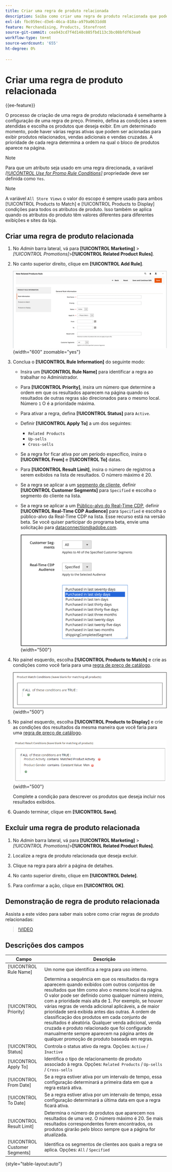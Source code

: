 ```yaml
---
title: Criar uma regra de produto relacionada
description: Saiba como criar uma regra de produto relacionada que pode ser acionada para exibir produtos relacionados, vendas adicionais e vendas cruzadas.
exl-id: fbc059ec-d3e6-46ca-810a-a979a0631dd8
feature: Merchandising, Products, Storefront
source-git-commit: cea943cd7f4d148c885fbd113c3bc08bfdf63ea0
workflow-type: tm+mt
source-wordcount: '655'
ht-degree: 0%

---
```


# Criar uma regra de produto relacionada

{{ee-feature}}

O processo de criação de uma regra de produto relacionada é semelhante à configuração de uma regra de preço. Primeiro, defina as condições a serem atendidas e escolha os produtos que deseja exibir. Em um determinado momento, pode haver várias regras ativas que podem ser acionadas para exibir produtos relacionados, vendas adicionais e vendas cruzadas. A prioridade de cada regra determina a ordem na qual o bloco de produtos aparece na página.

>[!NOTE]
>
>Para que um atributo seja usado em uma regra direcionada, a variável [_[!UICONTROL Use for Promo Rule Conditions]_](../catalog/product-attributes.md) propriedade deve ser definida como `Yes`.

>[!NOTE]
>
>A variável `All Store Views` o valor do escopo é sempre usado para ambos [!UICONTROL Products to Match] e [!UICONTROL Products to Display] condições para todos os atributos de produto. Isso também se aplica quando os atributos do produto têm valores diferentes para diferentes exibições e sites da loja.

## Criar uma regra de produto relacionada

1. No _Admin_ barra lateral, vá para **[!UICONTROL Marketing]** > _[!UICONTROL Promotions]_>**[!UICONTROL Related Product Rules]**.

1. No canto superior direito, clique em **[!UICONTROL Add Rule]**.

   ![Regra de produtos relacionados - informações](./assets/catalog-related-products-rule-information.png){width="600" zoomable="yes"}

1. Conclua o **[!UICONTROL Rule Information]** do seguinte modo:

   - Insira um **[!UICONTROL Rule Name]** para identificar a regra ao trabalhar no Administrador.

   - Para **[!UICONTROL Priority]**, insira um número que determine a ordem em que os resultados aparecem na página quando os resultados de outras regras são direcionados para o mesmo local. Número `1` O é a prioridade máxima.

   - Para ativar a regra, defina **[!UICONTROL Status]** para `Active`.

   - Definir **[!UICONTROL Apply To]** a um dos seguintes:

      - `Related Products`
      - `Up-sells`
      - `Cross-sells`

   - Se a regra for ficar ativa por um período específico, insira o **[!UICONTROL From]** e **[!UICONTROL To]** datas.

   - Para **[!UICONTROL Result Limit]**, insira o número de registros a serem exibidos na lista de resultados. O número máximo é 20.

   - Se a regra se aplicar a um [segmento de cliente](../customers/customer-segments.md), definir **[!UICONTROL Customer Segments]** para `Specified` e escolha o segmento do cliente na lista.

   - Se a regra se aplicar a um [Público-alvo do Real-Time CDP](../customers/audience-activation.md), definir **[!UICONTROL Real-Time CDP Audience]** para `Specified` e escolha o público-alvo da Real-Time CDP na lista. Esse recurso está na versão beta. Se você quiser participar do programa beta, envie uma solicitação para [dataconnection@adobe.com](mailto:dataconnection@adobe.com).

     ![Regra de produtos relacionados - Público-alvo da Real-Time CDP](./assets/rtcdp-related-products.png){width="500"}

1. No painel esquerdo, escolha **[!UICONTROL Products to Match]** e crie as condições como você faria para uma [regra de preço de catálogo](price-rules-catalog.md).

   ![Regra de produtos relacionados - produtos a serem correspondidos](./assets/catalog-related-products-match.png){width="500"}

1. No painel esquerdo, escolha **[!UICONTROL Products to Display]** e crie as condições dos resultados da mesma maneira que você faria para uma [regra de preço de catálogo](price-rules-catalog.md).

   ![Regra de produtos relacionados - produtos a serem exibidos](./assets/catalog-related-products-to-display.png){width="500"}

   Complete a condição para descrever os produtos que deseja incluir nos resultados exibidos.

1. Quando terminar, clique em **[!UICONTROL Save]**.

## Excluir uma regra de produto relacionada

1. No _Admin_ barra lateral, vá para **[!UICONTROL Marketing]** > _[!UICONTROL Promotions]_>**[!UICONTROL Related Product Rules]**.

1. Localize a regra de produto relacionada que deseja excluir.

1. Clique na regra para abrir a página de detalhes.

1. No canto superior direito, clique em **[!UICONTROL Delete]**.

1. Para confirmar a ação, clique em **[!UICONTROL OK]**.

## Demonstração de regra de produto relacionada

Assista a este vídeo para saber mais sobre como criar regras de produto relacionadas:

>[!VIDEO](https://video.tv.adobe.com/v/343837?quality=12&learn=on)

## Descrições dos campos

| Campo | Descrição |
|--- |--- |
| [!UICONTROL Rule Name] | Um nome que identifica a regra para uso interno. |
| [!UICONTROL Priority] | Determina a sequência em que os resultados da regra aparecem quando exibidos com outros conjuntos de resultados que têm como alvo o mesmo local na página. O valor pode ser definido como qualquer número inteiro, com a prioridade mais alta de 1. Por exemplo, se houver várias regras de venda adicional aplicáveis, a de maior prioridade será exibida antes das outras. A ordem de classificação dos produtos em cada conjunto de resultados é aleatória. Qualquer venda adicional, venda cruzada e produto relacionado que foi configurado manualmente sempre aparecem na página antes de qualquer promoção de produto baseada em regras. |
| [!UICONTROL Status] | Controla o status ativo da regra. Opções: `Active` / `Inactive` |
| [!UICONTROL Apply To] | Identifica o tipo de relacionamento de produto associado à regra. Opções: `Related Products` / `Up-sells` / `Cross-sells` |
| [!UICONTROL From Date] | Se a regra estiver ativa por um intervalo de tempo, essa configuração determinará a primeira data em que a regra estará ativa. |
| [!UICONTROL To Date] | Se a regra estiver ativa por um intervalo de tempo, essa configuração determinará a última data em que a regra ficará ativa. |
| [!UICONTROL Result Limit] | Determina o número de produtos que aparecem nos resultados de uma vez. O número máximo é 20. Se mais resultados correspondentes forem encontrados, os produtos girarão pelo bloco sempre que a página for atualizada. |
| [!UICONTROL Customer Segments] | Identifica os segmentos de clientes aos quais a regra se aplica. Opções: `All` / `Specified` |

{style="table-layout:auto"}
